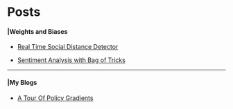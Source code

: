 # Posts

#### |Weights and Biases

* [Real Time Social Distance Detector](https://wandb.ai/social-distance-detector/real-time-social-distance-detector/reports/Real-Time-Social-Distance-Detector--Vmlldzo0Njc3OTI)

* [Sentiment Analysis with Bag of Tricks](https://wandb.ai/piyush_dev/bag_of_tricks/reports/Sentiment-Analysis-with-Bag-of-Tricks--Vmlldzo1Nzg1OTE)

---

#### |My Blogs

* [A Tour Of Policy Gradients
](https://tech-a-way-blog.vercel.app/policy_gradients_rl.html)